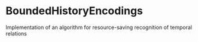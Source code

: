 # BoundedHistoryEncodings

Implementation of an algorithm for resource-saving recognition of temporal relations
